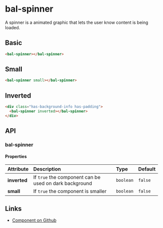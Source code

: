 # bal-spinner

<!-- START: human documentation top -->

A spinner is a animated graphic that lets the user know content is being loaded.

<!-- END: human documentation top -->

## Basic

<ClientOnly> <docs-demo-bal-spinner-84></docs-demo-bal-spinner-84></ClientOnly>

```html
<bal-spinner></bal-spinner>
```

## Small

<ClientOnly> <docs-demo-bal-spinner-85></docs-demo-bal-spinner-85></ClientOnly>

```html
<bal-spinner small></bal-spinner>
```

## Inverted

<ClientOnly> <docs-demo-bal-spinner-86></docs-demo-bal-spinner-86></ClientOnly>

```html
<div class="has-background-info has-padding">
  <bal-spinner inverted></bal-spinner>
</div>
```

## API

### bal-spinner

#### Properties

| Attribute    | Description                                            | Type      | Default |
| :----------- | :----------------------------------------------------- | :-------- | :------ |
| **inverted** | If `true` the component can be used on dark background | `boolean` | `false` |
| **small**    | If `true` the component is smaller                     | `boolean` | `false` |

<!-- START: human documentation bottom -->

<!-- END: human documentation bottom -->

## Links

- [Component on Github](https://github.com/baloise/ui-library/blob/master/packages/library/src/components/bal-spinner)
